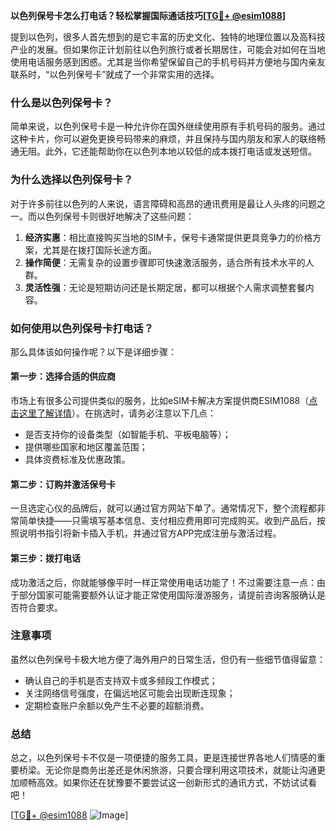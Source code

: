**以色列保号卡怎么打电话？轻松掌握国际通话技巧[[TG💪+ @esim1088](https://t.me/s/esim1088)]**

提到以色列，很多人首先想到的是它丰富的历史文化、独特的地理位置以及高科技产业的发展。但如果你正计划前往以色列旅行或者长期居住，可能会对如何在当地使用电话服务感到困惑。尤其是当你希望保留自己的手机号码并方便地与国内亲友联系时，“以色列保号卡”就成了一个非常实用的选择。

### 什么是以色列保号卡？

简单来说，以色列保号卡是一种允许你在国外继续使用原有手机号码的服务。通过这种卡片，你可以避免更换号码带来的麻烦，并且保持与国内朋友和家人的联络畅通无阻。此外，它还能帮助你在以色列本地以较低的成本拨打电话或发送短信。

### 为什么选择以色列保号卡？

对于许多前往以色列的人来说，语言障碍和高昂的通讯费用是最让人头疼的问题之一。而以色列保号卡则很好地解决了这些问题：

1. **经济实惠**：相比直接购买当地的SIM卡，保号卡通常提供更具竞争力的价格方案，尤其是在拨打国际长途方面。
2. **操作简便**：无需复杂的设置步骤即可快速激活服务，适合所有技术水平的人群。
3. **灵活性强**：无论是短期访问还是长期定居，都可以根据个人需求调整套餐内容。

### 如何使用以色列保号卡打电话？

那么具体该如何操作呢？以下是详细步骤：

#### 第一步：选择合适的供应商

市场上有很多公司提供类似的服务，比如eSIM卡解决方案提供商ESIM1088（[点击这里了解详情](https://esim1088.com/)）。在挑选时，请务必注意以下几点：
- 是否支持你的设备类型（如智能手机、平板电脑等）；
- 提供哪些国家和地区覆盖范围；
- 具体资费标准及优惠政策。

#### 第二步：订购并激活保号卡

一旦选定心仪的品牌后，就可以通过官方网站下单了。通常情况下，整个流程都非常简单快捷——只需填写基本信息、支付相应费用即可完成购买。收到产品后，按照说明书指引将新卡插入手机，并通过官方APP完成注册与激活过程。

#### 第三步：拨打电话

成功激活之后，你就能够像平时一样正常使用电话功能了！不过需要注意一点：由于部分国家可能需要额外认证才能正常使用国际漫游服务，请提前咨询客服确认是否符合要求。

### 注意事项

虽然以色列保号卡极大地方便了海外用户的日常生活，但仍有一些细节值得留意：
- 确认自己的手机是否支持双卡或多频段工作模式；
- 关注网络信号强度，在偏远地区可能会出现断连现象；
- 定期检查账户余额以免产生不必要的超额消费。

### 总结

总之，以色列保号卡不仅是一项便捷的服务工具，更是连接世界各地人们情感的重要桥梁。无论你是商务出差还是休闲旅游，只要合理利用这项技术，就能让沟通更加顺畅高效。如果你还在犹豫要不要尝试这一创新形式的通讯方式，不妨试试看吧！

[[TG💪+ @esim1088](https://t.me/s/esim1088) ![Image](https://i.postimg.cc/4NQfJmqS/Snipaste-2025-05-13-00-14-12.png)]
